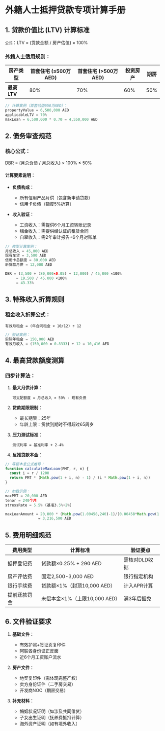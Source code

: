 
# 外籍人士抵押贷款专项计算手册

## 1. 贷款价值比 (LTV) 计算标准
`公式`：LTV = (贷款金额 / 房产估值) × 100%

### 外籍人士适用规则：
| 房产类型       | 首套住宅 (≤500万AED) | 首套住宅 (>500万AED) | 投资房产 | 期房 |
|----------------|----------------------|----------------------|----------|------|
| **最高LTV**    | 80%                  | 70%                  | 60%      | 50%  |

```javascript
// 计算案例（首套估值650万AED）：
propertyValue = 6,500,000 AED
applicableLTV = 70%
maxLoan = 6,500,000 * 0.70 = 4,550,000 AED
```

## 2. 债务审查规范
### 核心公式：
DBR = (月总负债 / 月总收入) × 100% ≤ 50%

#### 计算要素说明：
- **负债构成**：
  - 所有信用产品月供（包含新申请贷款）
  - 信用卡负债（额度5%折算）

- **收入验证**：
  - 工资收入：需提供6个月工资转账记录
  - 租金收入：需提供经认证的租赁合同
  - 自雇收入：需2年审计报告+6个月对账单

```javascript
// 典型计算案例：
月总收入 = 45,000 AED
现有车贷 = 3,500 AED
信用卡总额度 = 80,000 AED 
新贷款月供 = 12,000 AED

DBR = (3,500 + (80,000×0.05) + 12,000) / 45,000 ×100% 
     = 19,500 / 45,000 ×100% 
     = 43.33%
```

## 3. 特殊收入折算规则
### 租金收入折算公式：
`有效月租金 = (年合同租金 × 10/12) ÷ 12`

```javascript
// 验证案例：
实际年租金 = 150,000 AED
有效月收入 = (150,000 × 0.8333) ÷ 12 = 10,416 AED
```

## 4. 最高贷款额度测算
### 四步计算法：
1. **最大月供计算**：
   ```
   可支配额度 = 月总收入 × 50% - 现有负债
   ```

2. **贷款期限限制**：
   - 最长期限：25年
   - 年龄上限：贷款到期时不得超过65周岁

3. **压力测试标准**：
   ```
   测试利率 = 基准利率 + 2-4%
   ```

4. **反推贷款本金**：
```javascript
// 等额本息公式推导：
function calculateMaxLoan(PMT, r, n) {
  const i = r / 1200
  return PMT * (Math.pow(1 + i, n) - 1) / (i * Math.pow(1 + i, n))
}

// 参数示例：
maxPMT = 20,000 AED
tenor = 240个月
stressRate = 5.5% (基准3.5%+2%)

maxLoanAmount = 20,000 * (Math.pow(1.00458,240)-1)/(0.00458*Math.pow(1.00458,240)) 
               ≈ 3,216,500 AED
```

## 5. 费用明细规范
| 费用类型                | 计算标准                          | 验证要点 |
|-------------------------|-----------------------------------|----------|
| 抵押登记费              | 贷款额×0.25% + 290 AED           | 需核对DLD收据 |
| 房产评估费              | 固定2,500-3,000 AED              | 银行指定机构 |
| 银行手续费              | 贷款额×1%（封顶10,000 AED）      | 计入APR计算 |
| 提前还款罚金            | 未偿本金×1%（上限10,000 AED）    | 满3年后豁免 |

## 6. 文件验证要求
1. **基础文件**：
   - 有效护照+签证页复印件
   - 阿联酋身份证正反面
   - 近6个月工资账户流水

2. **房产文件**：
   - 地契复印件（需体现完整产权）
   - 卖方身份证件（二手房交易）
   - 开发商NOC（期房交易）

3. **补充材料**：
   - 婚姻状况证明（如涉及共同借贷）
   - 子女出生证明（抚养费抵扣计算）
   - 海外资产证明（如有境外收入）
